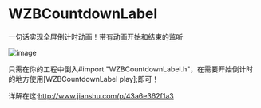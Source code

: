# WZBCountdownLabel
一句话实现全屏倒计时动画！带有动画开始和结束的监听

 ![image](https://github.com/WZBbiao/WZBCountdownLabel/blob/master/demoGif.gif?raw=true)
 
 只需在你的工程中倒入#import "WZBCountdownLabel.h"，在需要开始倒计时的地方使用[WZBCountdownLabel play];即可！

详解在这:http://www.jianshu.com/p/43a6e362f1a3
